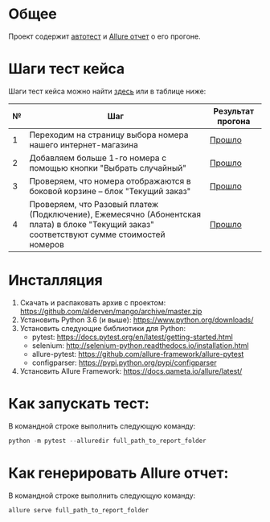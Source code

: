 # Общее
Проект содержит [автотест](https://github.com/alderven/mango/blob/master/test_Mango.py) и [Allure отчет](https://rawgit.com/alderven/mango/master/allure-report/index.html) о его прогоне.

# Шаги тест кейса
Шаги тест кейса можно найти [здесь](https://rawgit.com/alderven/mango/master/allure-report/index.html#suites/98d3104e051c652961429bf95fa0b5d6/f553573b0761ee45/) или в таблице ниже:

№  | Шаг | Результат прогона
-- | ------------------- | ---------------------- 
1  | Переходим на страницу выбора номера нашего интернет-магазина | [Прошло](https://rawgit.com/alderven/mango/master/allure-report/index.html#suites/98d3104e051c652961429bf95fa0b5d6/f553573b0761ee45/)
2  | Добавляем больше 1-го номера с помощью кнопки "Выбрать случайный" | [Прошло](https://rawgit.com/alderven/mango/master/allure-report/index.html#suites/98d3104e051c652961429bf95fa0b5d6/f553573b0761ee45/)
3  | Проверяем, что номера отображаются в боковой корзине – блок "Текущий заказ" | [Прошло](https://rawgit.com/alderven/mango/master/allure-report/index.html#suites/98d3104e051c652961429bf95fa0b5d6/f553573b0761ee45/)
4  | Проверяем, что Разовый платеж (Подключение), Ежемесячно (Абонентская плата) в блоке "Текущий заказ" соответствуют сумме стоимостей номеров | [Прошло](https://rawgit.com/alderven/mango/master/allure-report/index.html#suites/98d3104e051c652961429bf95fa0b5d6/f553573b0761ee45/)

# Инсталляция
1. Скачать и распаковать архив с проектом: https://github.com/alderven/mango/archive/master.zip
1. Установить Python 3.6 (и выше): https://www.python.org/downloads/
1. Установить следующие библиотики для Python:
   * pytest: https://docs.pytest.org/en/latest/getting-started.html
   * selenium: http://selenium-python.readthedocs.io/installation.html
   * allure-pytest: https://github.com/allure-framework/allure-pytest
   * configparser: https://pypi.python.org/pypi/configparser
1. Установить Allure Framework: https://docs.qameta.io/allure/latest/

# Как запускать тест:
В командной строке выполнить следующую команду:
```javascript
python -m pytest --alluredir full_path_to_report_folder
```
# Как генерировать Allure отчет:
В командной строке выполнить следующую команду:
```javascript
allure serve full_path_to_report_folder
```
